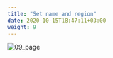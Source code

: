 ```yaml
---
title: "Set name and region"
date: 2020-10-15T18:47:11+03:00
weight: 9
---
```


![09_page](/images/module1/09_page.png)